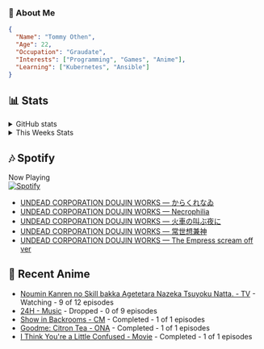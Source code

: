 ### 👋 About Me
```json
{
  "Name": "Tommy Othen",
  "Age": 22,
  "Occupation": "Graudate",
  "Interests": ["Programming", "Games", "Anime"],
  "Learning": ["Kubernetes", "Ansible"]
}
```

## 📊 Stats
<details>
  <summary>GitHub stats</summary>
  <a href="https://github.com/anuraghazra/github-readme-stats">
    <img src="https://github-readme-stats.vercel.app/api?username=tommyothen&show_icons=true&count_private=true&hide=prs,issues">
  </a>
</details>

<details>
  <summary>This Weeks Stats</summary>
  <a href="https://github.com/anuraghazra/github-readme-stats">
    <img src="https://github-readme-stats.vercel.app/api/wakatime?username=tommyothen&cache_seconds=1800&custom_title=Top%20Languages">
  </a>
</details>

## 🎶 Spotify
Now Playing\
[![Spotify](https://novatorem-dasushiasian.vercel.app/api/spotify)](https://open.spotify.com/user/g90805640970)
<!-- LASTFM:START -->
* [UNDEAD CORPORATION DOUJIN WORKS — からくれなゐ](https://www.last.fm/music/UNDEAD+CORPORATION+DOUJIN+WORKS/_/%E3%81%8B%E3%82%89%E3%81%8F%E3%82%8C%E3%81%AA%E3%82%90)
* [UNDEAD CORPORATION DOUJIN WORKS — Necrophilia](https://www.last.fm/music/UNDEAD+CORPORATION+DOUJIN+WORKS/_/Necrophilia)
* [UNDEAD CORPORATION DOUJIN WORKS — 火車の叫ぶ夜に](https://www.last.fm/music/UNDEAD+CORPORATION+DOUJIN+WORKS/_/%E7%81%AB%E8%BB%8A%E3%81%AE%E5%8F%AB%E3%81%B6%E5%A4%9C%E3%81%AB)
* [UNDEAD CORPORATION DOUJIN WORKS — 常世想兼神](https://www.last.fm/music/UNDEAD+CORPORATION+DOUJIN+WORKS/_/%E5%B8%B8%E4%B8%96%E6%83%B3%E5%85%BC%E7%A5%9E)
* [UNDEAD CORPORATION DOUJIN WORKS — The Empress scream off ver](https://www.last.fm/music/UNDEAD+CORPORATION+DOUJIN+WORKS/_/The+Empress+scream+off+ver)<!-- LASTFM:END -->

## 🗻 Recent Anime
<!-- ANIME-LIST:START -->
* [Noumin Kanren no Skill bakka Agetetara Nazeka Tsuyoku Natta. - TV](https://myanimelist.net/anime/51128/Noumin_Kanren_no_Skill_bakka_Agetetara_Nazeka_Tsuyoku_Natta) - Watching - 9 of 12 episodes
* [24H - Music](https://myanimelist.net/anime/15527/24H) - Dropped - 0 of 9 episodes
* [Show in Backrooms - CM](https://myanimelist.net/anime/55356/Show_in_Backrooms) - Completed - 1 of 1 episodes
* [Goodme: Citron Tea - ONA](https://myanimelist.net/anime/54545/Goodme__Citron_Tea) - Completed - 1 of 1 episodes
* [I Think You&#39;re a Little Confused - Movie](https://myanimelist.net/anime/44776/I_Think_Youre_a_Little_Confused) - Completed - 1 of 1 episodes<!-- ANIME-LIST:END -->
